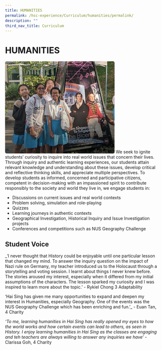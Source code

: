 ```yaml
---
title: HUMANITIES
permalink: /hsc-experience/Curriculum/humanities/permalink/
description: ""
third_nav_title: Curriculum
---
```

HUMANITIES
==========
![](/images/Curriculum/HUMANITIES.png)
We seek to ignite students’ curiosity to inquire into real world issues that concern their lives. Through inquiry and authentic learning experiences, our students attain relevant knowledge and understanding about these issues, develop critical and reflective thinking skills, and appreciate multiple perspectives. To develop students as informed, concerned and participative citizens, competent in decision-making with an impassioned spirit to contribute responsibly to the society and world they live in, we engage students in:  
  

*   Discussions on current issues and real world contexts
*   Problem solving, simulation and role-playing
*   Quizzes
*   Learning journeys in authentic contexts
*   Geographical Investigation, Historical Inquiry and Issue Investigation projects
*   Conferences and competitions such as NUS Geography Challenge

Student Voice
-------------

_‘I never thought that History could be enjoyable until one particular lesson that changed my mind. To answer the inquiry question on the impact of Nazi rule on Germany, my teacher introduced us to the Holocaust through a storytelling and voting session. I learnt about things I never knew before. The stories aroused my interest, especially when it differed from my initial assumptions of the characters. The lesson sparked my curiosity and I was inspired to learn more about the topic.’ - Rykiel Chong 3 Adaptability  
  
‘Hai Sing has given me many opportunities to expand and deepen my interest in Humanities, especially Geography. One of the events was the NUS Geography Challenge which has been enriching and fun.’_ \- Euan Tan, 4 Charity  
  
_‘To me, learning humanities in Hai Sing has really opened my eyes to how the world works and how certain events can lead to others, as seen in History. I enjoy learning humanities in Hai Sing as the classes are engaging and teh teachers are always willing to answer any inquiries we have’_ \- Clarissa Goh, 4 Charity